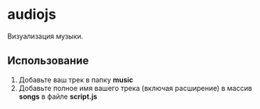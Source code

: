 # audiojs
Визуализация музыки.

## Использование
1) Добавьте ваш трек в папку **music**
2) Добавьте полное имя вашего трека (включая расширение) в массив **songs** в файле **script.js**
